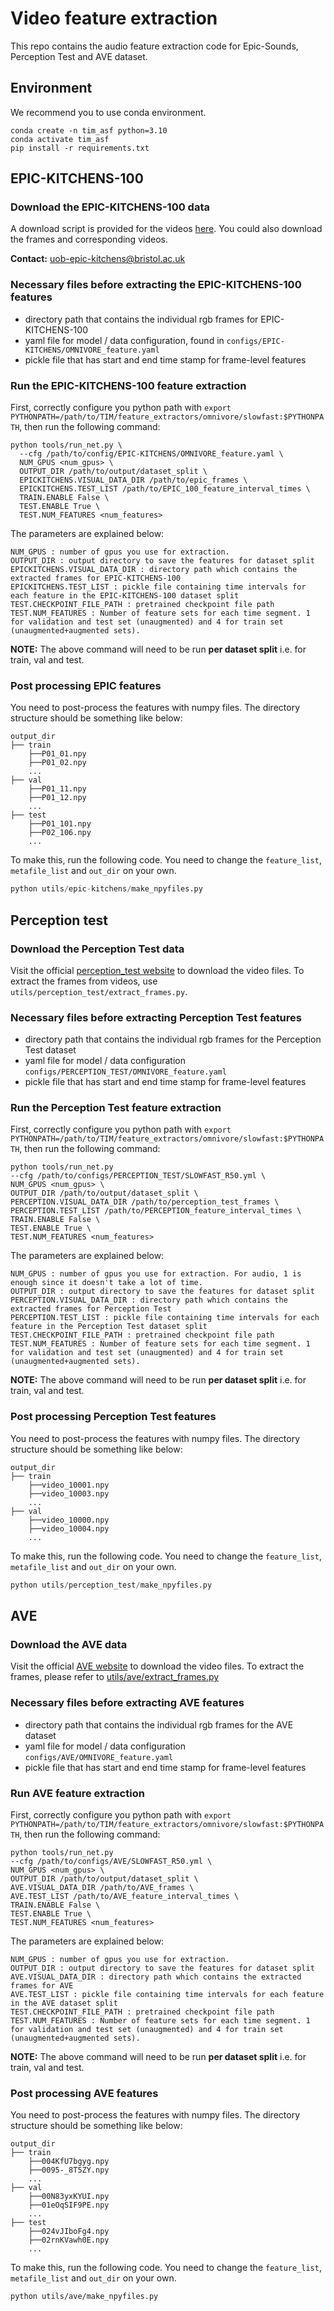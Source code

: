 # Video feature extraction

This repo contains the audio feature extraction code for Epic-Sounds, Perception Test and AVE dataset.

## Environment

We recommend you to use conda environment.

```[bash]
conda create -n tim_asf python=3.10
conda activate tim_asf
pip install -r requirements.txt
```

## EPIC-KITCHENS-100

### Download the EPIC-KITCHENS-100 data

A download script is provided for the videos [here](https://github.com/epic-kitchens/download-scripts-100). You could also download the frames and corresponding videos.

**Contact:** [uob-epic-kitchens@bristol.ac.uk](mailto:uob-epic-kitchens@bristol.ac.uk)

### Necessary files before extracting the EPIC-KITCHENS-100 features

- directory path that contains the individual rgb frames for EPIC-KITCHENS-100
- yaml file for model / data configuration, found in `configs/EPIC-KITCHENS/OMNIVORE_feature.yaml`
- pickle file that has start and end time stamp for frame-level features

### Run the EPIC-KITCHENS-100 feature extraction

First, correctly configure you python path with `export PYTHONPATH=/path/to/TIM/feature_extractors/omnivore/slowfast:$PYTHONPATH`, then run the following command:

```[bash]
python tools/run_net.py \
  --cfg /path/to/config/EPIC-KITCHENS/OMNIVORE_feature.yaml \
  NUM_GPUS <num_gpus> \
  OUTPUT_DIR /path/to/output/dataset_split \
  EPICKITCHENS.VISUAL_DATA_DIR /path/to/epic_frames \
  EPICKITCHENS.TEST_LIST /path/to/EPIC_100_feature_interval_times \
  TRAIN.ENABLE False \
  TEST.ENABLE True \
  TEST.NUM_FEATURES <num_features>
```

The parameters are explained below:

```[bash]
NUM_GPUS : number of gpus you use for extraction.
OUTPUT_DIR : output directory to save the features for dataset split
EPICKITCHENS.VISUAL_DATA_DIR : directory path which contains the extracted frames for EPIC-KITCHENS-100
EPICKITCHENS.TEST_LIST : pickle file containing time intervals for each feature in the EPIC-KITCHENS-100 dataset split
TEST.CHECKPOINT_FILE_PATH : pretrained checkpoint file path
TEST.NUM_FEATURES : Number of feature sets for each time segment. 1 for validation and test set (unaugmented) and 4 for train set (unaugmented+augmented sets).
```

**NOTE:** The above command will need to be run **per dataset split** i.e. for train, val and test.

### Post processing EPIC features

You need to post-process the features with numpy files. The directory structure should be something like below:

```[bash]
output_dir
├── train     
    ├──P01_01.npy
    ├──P01_02.npy
    ...    
├── val
    ├──P01_11.npy
    ├──P01_12.npy
    ...                  
├── test   
    ├──P01_101.npy
    ├──P02_106.npy
    ...                 
```

To make this, run the following code. You need to change the `feature_list`, `metafile_list` and `out_dir` on your own.

```python
python utils/epic-kitchens/make_npyfiles.py
```

## Perception test

### Download the Perception Test data

<!-- You need to visit perception_test official website -->
Visit the official [perception_test website](https://github.com/google-deepmind/perception_test) to download the video files. To extract the frames from videos, use `utils/perception_test/extract_frames.py`.

### Necessary files before extracting Perception Test features

- directory path that contains the individual rgb frames for the Perception Test dataset
- yaml file for model / data configuration `configs/PERCEPTION_TEST/OMNIVORE_feature.yaml`
- pickle file that has start and end time stamp for frame-level features

### Run the Perception Test feature extraction

First, correctly configure you python path with `export PYTHONPATH=/path/to/TIM/feature_extractors/omnivore/slowfast:$PYTHONPATH`, then run the following command:

```[bash]
python tools/run_net.py 
--cfg /path/to/configs/PERCEPTION_TEST/SLOWFAST_R50.yml \
NUM_GPUS <num_gpus> \
OUTPUT_DIR /path/to/output/dataset_split \
PERCEPTION.VISUAL_DATA_DIR /path/to/perception_test_frames \
PERCEPTION.TEST_LIST /path/to/PERCEPTION_feature_interval_times \
TRAIN.ENABLE False \
TEST.ENABLE True \
TEST.NUM_FEATURES <num_features>
```

The parameters are explained below:

```[bash]
NUM_GPUS : number of gpus you use for extraction. For audio, 1 is enough since it doesn't take a lot of time.
OUTPUT_DIR : output directory to save the features for dataset split
PERCEPTION.VISUAL_DATA_DIR : directory path which contains the extracted frames for Perception Test
PERCEPTION.TEST_LIST : pickle file containing time intervals for each feature in the Perception Test dataset split
TEST.CHECKPOINT_FILE_PATH : pretrained checkpoint file path
TEST.NUM_FEATURES : Number of feature sets for each time segment. 1 for validation and test set (unaugmented) and 4 for train set (unaugmented+augmented sets).
```

**NOTE:** The above command will need to be run **per dataset split** i.e. for train, val and test.

### Post processing Perception Test features

You need to post-process the features with numpy files. The directory structure should be something like below:

```[bash]
output_dir
├── train     
    ├──video_10001.npy
    ├──video_10003.npy
    ...    
├── val
    ├──video_10000.npy
    ├──video_10004.npy
    ...                  
```

To make this, run the following code. You need to change the `feature_list`, `metafile_list` and `out_dir` on your own.

```python
python utils/perception_test/make_npyfiles.py
```

## AVE

### Download the AVE data

<!-- You need to visit AVE official website -->
Visit the official [AVE website](https://github.com/YapengTian/AVE-ECCV18) to download the video files.
To extract the frames, please refer to [utils/ave/extract_frames.py](utils/ave/extract_frames.py)

### Necessary files before extracting AVE features

- directory path that contains the individual rgb frames for the AVE dataset
- yaml file for model / data configuration `configs/AVE/OMNIVORE_feature.yaml`
- pickle file that has start and end time stamp for frame-level features

### Run AVE feature extraction

First, correctly configure you python path with `export PYTHONPATH=/path/to/TIM/feature_extractors/omnivore/slowfast:$PYTHONPATH`, then run the following command:

```[bash]
python tools/run_net.py 
--cfg /path/to/configs/AVE/SLOWFAST_R50.yml \
NUM_GPUS <num_gpus> \
OUTPUT_DIR /path/to/output/dataset_split \
AVE.VISUAL_DATA_DIR /path/to/AVE_frames \
AVE.TEST_LIST /path/to/AVE_feature_interval_times \
TRAIN.ENABLE False \
TEST.ENABLE True \
TEST.NUM_FEATURES <num_features>
```

The parameters are explained below:

```[bash]
NUM_GPUS : number of gpus you use for extraction.
OUTPUT_DIR : output directory to save the features for dataset split
AVE.VISUAL_DATA_DIR : directory path which contains the extracted frames for AVE
AVE.TEST_LIST : pickle file containing time intervals for each feature in the AVE dataset split
TEST.CHECKPOINT_FILE_PATH : pretrained checkpoint file path
TEST.NUM_FEATURES : Number of feature sets for each time segment. 1 for validation and test set (unaugmented) and 4 for train set (unaugmented+augmented sets).
```

**NOTE:** The above command will need to be run **per dataset split** i.e. for train, val and test.

### Post processing AVE features

You need to post-process the features with numpy files. The directory structure should be something like below:

```[bash]
output_dir
├── train     
    ├──004KfU7bgyg.npy
    ├──0095-_8T5ZY.npy
    ...    
├── val
    ├──00N83yxKYUI.npy
    ├──01eOqSIF9PE.npy
    ...       
├── test
    ├──024vJIboFg4.npy
    ├──02rnKVawh0E.npy
    ...                
```

To make this, run the following code. You need to change the `feature_list`, `metafile_list` and `out_dir` on your own.

```[python]
python utils/ave/make_npyfiles.py
```
